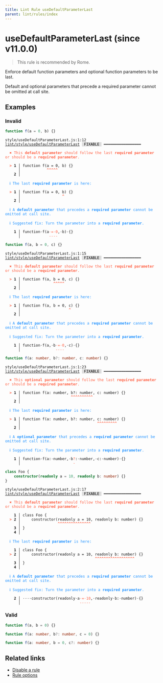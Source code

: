 ```yaml
---
title: Lint Rule useDefaultParameterLast
parent: lint/rules/index
---
```


# useDefaultParameterLast (since v11.0.0)

> This rule is recommended by Rome.

Enforce default function parameters and optional function parameters to be last.

Default and optional parameters that precede a required parameter cannot be omitted at call site.

## Examples

### Invalid

```jsx
function f(a = 0, b) {}
```

<pre class="language-text"><code class="language-text">style/useDefaultParameterLast.js:1:12 <a href="/docs/lint/rules/useDefaultParameterLast">lint/style/useDefaultParameterLast</a> <span style="color: #000; background-color: #ddd;"> FIXABLE </span> ━━━━━━━━━━━━━━━━━

<strong><span style="color: Tomato;">  </span></strong><strong><span style="color: Tomato;">✖</span></strong> <span style="color: Tomato;">This </span><span style="color: Tomato;"><strong>default parameter</strong></span><span style="color: Tomato;"> should follow the last </span><span style="color: Tomato;"><strong>required parameter</strong></span><span style="color: Tomato;"> or should be a </span><span style="color: Tomato;"><strong>required parameter</strong></span><span style="color: Tomato;">.</span>

<strong><span style="color: Tomato;">  </span></strong><strong><span style="color: Tomato;">&gt;</span></strong> <strong>1 │ </strong>function f(a = 0, b) {}
   <strong>   │ </strong>           <strong><span style="color: Tomato;">^</span></strong><strong><span style="color: Tomato;">^</span></strong><strong><span style="color: Tomato;">^</span></strong><strong><span style="color: Tomato;">^</span></strong><strong><span style="color: Tomato;">^</span></strong>
    <strong>2 │ </strong>

<strong><span style="color: rgb(38, 148, 255);">  </span></strong><strong><span style="color: rgb(38, 148, 255);">ℹ</span></strong> <span style="color: rgb(38, 148, 255);">The last </span><span style="color: rgb(38, 148, 255);"><strong>required parameter</strong></span><span style="color: rgb(38, 148, 255);"> is here:</span>

<strong><span style="color: Tomato;">  </span></strong><strong><span style="color: Tomato;">&gt;</span></strong> <strong>1 │ </strong>function f(a = 0, b) {}
   <strong>   │ </strong>                  <strong><span style="color: Tomato;">^</span></strong>
    <strong>2 │ </strong>

<strong><span style="color: rgb(38, 148, 255);">  </span></strong><strong><span style="color: rgb(38, 148, 255);">ℹ</span></strong> <span style="color: rgb(38, 148, 255);">A </span><span style="color: rgb(38, 148, 255);"><strong>default parameter</strong></span><span style="color: rgb(38, 148, 255);"> that precedes a </span><span style="color: rgb(38, 148, 255);"><strong>required parameter</strong></span><span style="color: rgb(38, 148, 255);"> cannot be omitted at call site.</span>

<strong><span style="color: rgb(38, 148, 255);">  </span></strong><strong><span style="color: rgb(38, 148, 255);">ℹ</span></strong> <span style="color: rgb(38, 148, 255);">Suggested fix</span><span style="color: rgb(38, 148, 255);">: </span><span style="color: rgb(38, 148, 255);">Turn the parameter into a </span><span style="color: rgb(38, 148, 255);"><strong>required parameter</strong></span><span style="color: rgb(38, 148, 255);">.</span>

<strong>  </strong><strong>  1 │ </strong>function<span style="opacity: 0.8;">·</span>f(a<span style="opacity: 0.8;"><span style="color: Tomato;">·</span></span><span style="color: Tomato;">=</span><span style="opacity: 0.8;"><span style="color: Tomato;">·</span></span><span style="color: Tomato;">0</span>,<span style="opacity: 0.8;">·</span>b)<span style="opacity: 0.8;">·</span>{}
<strong>  </strong><strong>    │ </strong>            <span style="color: Tomato;">-</span><span style="color: Tomato;">-</span><span style="color: Tomato;">-</span><span style="color: Tomato;">-</span>
</code></pre>

```jsx
function f(a, b = 0, c) {}
```

<pre class="language-text"><code class="language-text">style/useDefaultParameterLast.js:1:15 <a href="/docs/lint/rules/useDefaultParameterLast">lint/style/useDefaultParameterLast</a> <span style="color: #000; background-color: #ddd;"> FIXABLE </span> ━━━━━━━━━━━━━━━━━

<strong><span style="color: Tomato;">  </span></strong><strong><span style="color: Tomato;">✖</span></strong> <span style="color: Tomato;">This </span><span style="color: Tomato;"><strong>default parameter</strong></span><span style="color: Tomato;"> should follow the last </span><span style="color: Tomato;"><strong>required parameter</strong></span><span style="color: Tomato;"> or should be a </span><span style="color: Tomato;"><strong>required parameter</strong></span><span style="color: Tomato;">.</span>

<strong><span style="color: Tomato;">  </span></strong><strong><span style="color: Tomato;">&gt;</span></strong> <strong>1 │ </strong>function f(a, b = 0, c) {}
   <strong>   │ </strong>              <strong><span style="color: Tomato;">^</span></strong><strong><span style="color: Tomato;">^</span></strong><strong><span style="color: Tomato;">^</span></strong><strong><span style="color: Tomato;">^</span></strong><strong><span style="color: Tomato;">^</span></strong>
    <strong>2 │ </strong>

<strong><span style="color: rgb(38, 148, 255);">  </span></strong><strong><span style="color: rgb(38, 148, 255);">ℹ</span></strong> <span style="color: rgb(38, 148, 255);">The last </span><span style="color: rgb(38, 148, 255);"><strong>required parameter</strong></span><span style="color: rgb(38, 148, 255);"> is here:</span>

<strong><span style="color: Tomato;">  </span></strong><strong><span style="color: Tomato;">&gt;</span></strong> <strong>1 │ </strong>function f(a, b = 0, c) {}
   <strong>   │ </strong>                     <strong><span style="color: Tomato;">^</span></strong>
    <strong>2 │ </strong>

<strong><span style="color: rgb(38, 148, 255);">  </span></strong><strong><span style="color: rgb(38, 148, 255);">ℹ</span></strong> <span style="color: rgb(38, 148, 255);">A </span><span style="color: rgb(38, 148, 255);"><strong>default parameter</strong></span><span style="color: rgb(38, 148, 255);"> that precedes a </span><span style="color: rgb(38, 148, 255);"><strong>required parameter</strong></span><span style="color: rgb(38, 148, 255);"> cannot be omitted at call site.</span>

<strong><span style="color: rgb(38, 148, 255);">  </span></strong><strong><span style="color: rgb(38, 148, 255);">ℹ</span></strong> <span style="color: rgb(38, 148, 255);">Suggested fix</span><span style="color: rgb(38, 148, 255);">: </span><span style="color: rgb(38, 148, 255);">Turn the parameter into a </span><span style="color: rgb(38, 148, 255);"><strong>required parameter</strong></span><span style="color: rgb(38, 148, 255);">.</span>

<strong>  </strong><strong>  1 │ </strong>function<span style="opacity: 0.8;">·</span>f(a,<span style="opacity: 0.8;">·</span>b<span style="opacity: 0.8;"><span style="color: Tomato;">·</span></span><span style="color: Tomato;">=</span><span style="opacity: 0.8;"><span style="color: Tomato;">·</span></span><span style="color: Tomato;">0</span>,<span style="opacity: 0.8;">·</span>c)<span style="opacity: 0.8;">·</span>{}
<strong>  </strong><strong>    │ </strong>               <span style="color: Tomato;">-</span><span style="color: Tomato;">-</span><span style="color: Tomato;">-</span><span style="color: Tomato;">-</span>
</code></pre>

```ts
function f(a: number, b?: number, c: number) {}
```

<pre class="language-text"><code class="language-text">style/useDefaultParameterLast.js:1:23 <a href="/docs/lint/rules/useDefaultParameterLast">lint/style/useDefaultParameterLast</a> <span style="color: #000; background-color: #ddd;"> FIXABLE </span> ━━━━━━━━━━━━━━━━━

<strong><span style="color: Tomato;">  </span></strong><strong><span style="color: Tomato;">✖</span></strong> <span style="color: Tomato;">This </span><span style="color: Tomato;"><strong>optional parameter</strong></span><span style="color: Tomato;"> should follow the last </span><span style="color: Tomato;"><strong>required parameter</strong></span><span style="color: Tomato;"> or should be a </span><span style="color: Tomato;"><strong>required parameter</strong></span><span style="color: Tomato;">.</span>

<strong><span style="color: Tomato;">  </span></strong><strong><span style="color: Tomato;">&gt;</span></strong> <strong>1 │ </strong>function f(a: number, b?: number, c: number) {}
   <strong>   │ </strong>                      <strong><span style="color: Tomato;">^</span></strong><strong><span style="color: Tomato;">^</span></strong><strong><span style="color: Tomato;">^</span></strong><strong><span style="color: Tomato;">^</span></strong><strong><span style="color: Tomato;">^</span></strong><strong><span style="color: Tomato;">^</span></strong><strong><span style="color: Tomato;">^</span></strong><strong><span style="color: Tomato;">^</span></strong><strong><span style="color: Tomato;">^</span></strong><strong><span style="color: Tomato;">^</span></strong>
    <strong>2 │ </strong>

<strong><span style="color: rgb(38, 148, 255);">  </span></strong><strong><span style="color: rgb(38, 148, 255);">ℹ</span></strong> <span style="color: rgb(38, 148, 255);">The last </span><span style="color: rgb(38, 148, 255);"><strong>required parameter</strong></span><span style="color: rgb(38, 148, 255);"> is here:</span>

<strong><span style="color: Tomato;">  </span></strong><strong><span style="color: Tomato;">&gt;</span></strong> <strong>1 │ </strong>function f(a: number, b?: number, c: number) {}
   <strong>   │ </strong>                                  <strong><span style="color: Tomato;">^</span></strong><strong><span style="color: Tomato;">^</span></strong><strong><span style="color: Tomato;">^</span></strong><strong><span style="color: Tomato;">^</span></strong><strong><span style="color: Tomato;">^</span></strong><strong><span style="color: Tomato;">^</span></strong><strong><span style="color: Tomato;">^</span></strong><strong><span style="color: Tomato;">^</span></strong><strong><span style="color: Tomato;">^</span></strong>
    <strong>2 │ </strong>

<strong><span style="color: rgb(38, 148, 255);">  </span></strong><strong><span style="color: rgb(38, 148, 255);">ℹ</span></strong> <span style="color: rgb(38, 148, 255);">A </span><span style="color: rgb(38, 148, 255);"><strong>optional parameter</strong></span><span style="color: rgb(38, 148, 255);"> that precedes a </span><span style="color: rgb(38, 148, 255);"><strong>required parameter</strong></span><span style="color: rgb(38, 148, 255);"> cannot be omitted at call site.</span>

<strong><span style="color: rgb(38, 148, 255);">  </span></strong><strong><span style="color: rgb(38, 148, 255);">ℹ</span></strong> <span style="color: rgb(38, 148, 255);">Suggested fix</span><span style="color: rgb(38, 148, 255);">: </span><span style="color: rgb(38, 148, 255);">Turn the parameter into a </span><span style="color: rgb(38, 148, 255);"><strong>required parameter</strong></span><span style="color: rgb(38, 148, 255);">.</span>

<strong>  </strong><strong>  1 │ </strong>function<span style="opacity: 0.8;">·</span>f(a:<span style="opacity: 0.8;">·</span>number,<span style="opacity: 0.8;">·</span>b<span style="color: Tomato;">?</span>:<span style="opacity: 0.8;">·</span>number,<span style="opacity: 0.8;">·</span>c:<span style="opacity: 0.8;">·</span>number)<span style="opacity: 0.8;">·</span>{}
<strong>  </strong><strong>    │ </strong>                       <span style="color: Tomato;">-</span>
</code></pre>

```ts
class Foo {
    constructor(readonly a = 10, readonly b: number) {}
}
```

<pre class="language-text"><code class="language-text">style/useDefaultParameterLast.js:2:17 <a href="/docs/lint/rules/useDefaultParameterLast">lint/style/useDefaultParameterLast</a> <span style="color: #000; background-color: #ddd;"> FIXABLE </span> ━━━━━━━━━━━━━━━━━

<strong><span style="color: Tomato;">  </span></strong><strong><span style="color: Tomato;">✖</span></strong> <span style="color: Tomato;">This </span><span style="color: Tomato;"><strong>default parameter</strong></span><span style="color: Tomato;"> should follow the last </span><span style="color: Tomato;"><strong>required parameter</strong></span><span style="color: Tomato;"> or should be a </span><span style="color: Tomato;"><strong>required parameter</strong></span><span style="color: Tomato;">.</span>

    <strong>1 │ </strong>class Foo {
<strong><span style="color: Tomato;">  </span></strong><strong><span style="color: Tomato;">&gt;</span></strong> <strong>2 │ </strong>    constructor(readonly a = 10, readonly b: number) {}
   <strong>   │ </strong>                <strong><span style="color: Tomato;">^</span></strong><strong><span style="color: Tomato;">^</span></strong><strong><span style="color: Tomato;">^</span></strong><strong><span style="color: Tomato;">^</span></strong><strong><span style="color: Tomato;">^</span></strong><strong><span style="color: Tomato;">^</span></strong><strong><span style="color: Tomato;">^</span></strong><strong><span style="color: Tomato;">^</span></strong><strong><span style="color: Tomato;">^</span></strong><strong><span style="color: Tomato;">^</span></strong><strong><span style="color: Tomato;">^</span></strong><strong><span style="color: Tomato;">^</span></strong><strong><span style="color: Tomato;">^</span></strong><strong><span style="color: Tomato;">^</span></strong><strong><span style="color: Tomato;">^</span></strong>
    <strong>3 │ </strong>}
    <strong>4 │ </strong>

<strong><span style="color: rgb(38, 148, 255);">  </span></strong><strong><span style="color: rgb(38, 148, 255);">ℹ</span></strong> <span style="color: rgb(38, 148, 255);">The last </span><span style="color: rgb(38, 148, 255);"><strong>required parameter</strong></span><span style="color: rgb(38, 148, 255);"> is here:</span>

    <strong>1 │ </strong>class Foo {
<strong><span style="color: Tomato;">  </span></strong><strong><span style="color: Tomato;">&gt;</span></strong> <strong>2 │ </strong>    constructor(readonly a = 10, readonly b: number) {}
   <strong>   │ </strong>                                 <strong><span style="color: Tomato;">^</span></strong><strong><span style="color: Tomato;">^</span></strong><strong><span style="color: Tomato;">^</span></strong><strong><span style="color: Tomato;">^</span></strong><strong><span style="color: Tomato;">^</span></strong><strong><span style="color: Tomato;">^</span></strong><strong><span style="color: Tomato;">^</span></strong><strong><span style="color: Tomato;">^</span></strong><strong><span style="color: Tomato;">^</span></strong><strong><span style="color: Tomato;">^</span></strong><strong><span style="color: Tomato;">^</span></strong><strong><span style="color: Tomato;">^</span></strong><strong><span style="color: Tomato;">^</span></strong><strong><span style="color: Tomato;">^</span></strong><strong><span style="color: Tomato;">^</span></strong><strong><span style="color: Tomato;">^</span></strong><strong><span style="color: Tomato;">^</span></strong><strong><span style="color: Tomato;">^</span></strong>
    <strong>3 │ </strong>}
    <strong>4 │ </strong>

<strong><span style="color: rgb(38, 148, 255);">  </span></strong><strong><span style="color: rgb(38, 148, 255);">ℹ</span></strong> <span style="color: rgb(38, 148, 255);">A </span><span style="color: rgb(38, 148, 255);"><strong>default parameter</strong></span><span style="color: rgb(38, 148, 255);"> that precedes a </span><span style="color: rgb(38, 148, 255);"><strong>required parameter</strong></span><span style="color: rgb(38, 148, 255);"> cannot be omitted at call site.</span>

<strong><span style="color: rgb(38, 148, 255);">  </span></strong><strong><span style="color: rgb(38, 148, 255);">ℹ</span></strong> <span style="color: rgb(38, 148, 255);">Suggested fix</span><span style="color: rgb(38, 148, 255);">: </span><span style="color: rgb(38, 148, 255);">Turn the parameter into a </span><span style="color: rgb(38, 148, 255);"><strong>required parameter</strong></span><span style="color: rgb(38, 148, 255);">.</span>

<strong>  </strong><strong>  2 │ </strong><span style="opacity: 0.8;">·</span><span style="opacity: 0.8;">·</span><span style="opacity: 0.8;">·</span><span style="opacity: 0.8;">·</span>constructor(readonly<span style="opacity: 0.8;">·</span>a<span style="opacity: 0.8;"><span style="color: Tomato;">·</span></span><span style="color: Tomato;">=</span><span style="opacity: 0.8;"><span style="color: Tomato;">·</span></span><span style="color: Tomato;">1</span><span style="color: Tomato;">0</span>,<span style="opacity: 0.8;">·</span>readonly<span style="opacity: 0.8;">·</span>b:<span style="opacity: 0.8;">·</span>number)<span style="opacity: 0.8;">·</span>{}
<strong>  </strong><strong>    │ </strong>                          <span style="color: Tomato;">-</span><span style="color: Tomato;">-</span><span style="color: Tomato;">-</span><span style="color: Tomato;">-</span><span style="color: Tomato;">-</span>
</code></pre>

### Valid

```jsx
function f(a, b = 0) {}
```

```ts
function f(a: number, b?: number, c = 0) {}
```

```ts
function f(a: number, b = 0, c?: number) {}
```

## Related links

- [Disable a rule](/linter/#disable-a-lint-rule)
- [Rule options](/linter/#rule-options)
